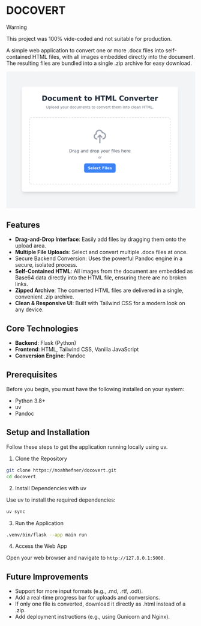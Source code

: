 # DOCOVERT

> [!WARNING]  
> This project was 100% vide-coded and not suitable for production.

A simple web application to convert one or more .docx files into self-contained HTML files, with all images embedded directly into the document. The resulting files are bundled into a single .zip archive for easy download.

![screenshot 1](demo-1.png)

## Features

- **Drag-and-Drop Interface**: Easily add files by dragging them onto the upload area.
- **Multiple File Uploads**: Select and convert multiple .docx files at once.
- Secure Backend Conversion: Uses the powerful Pandoc engine in a secure, isolated process.
- **Self-Contained HTML**: All images from the document are embedded as Base64 data directly into the HTML file, ensuring there are no broken links.
- **Zipped Archive**: The converted HTML files are delivered in a single, convenient .zip archive.
- **Clean & Responsive UI**: Built with Tailwind CSS for a modern look on any device.

## Core Technologies

- **Backend**: Flask (Python)
- **Frontend**: HTML, Tailwind CSS, Vanilla JavaScript
- **Conversion Engine**: Pandoc

## Prerequisites
Before you begin, you must have the following installed on your system:

- Python 3.8+
- uv
- Pandoc

## Setup and Installation

Follow these steps to get the application running locally using uv.

1. Clone the Repository

```sh      
git clone https://noahhefner/docovert.git
cd docovert
```
    
2. Install Dependencies with uv

Use uv to install the required dependencies:

```sh      
uv sync
```

3. Run the Application

```sh
.venv/bin/flask --app main run
```
    
4. Access the Web App

Open your web browser and navigate to `http://127.0.0.1:5000`.

## Future Improvements

- Support for more input formats (e.g., .md, .rtf, .odt).
- Add a real-time progress bar for uploads and conversions.
- If only one file is converted, download it directly as .html instead of a .zip.
- Add deployment instructions (e.g., using Gunicorn and Nginx).